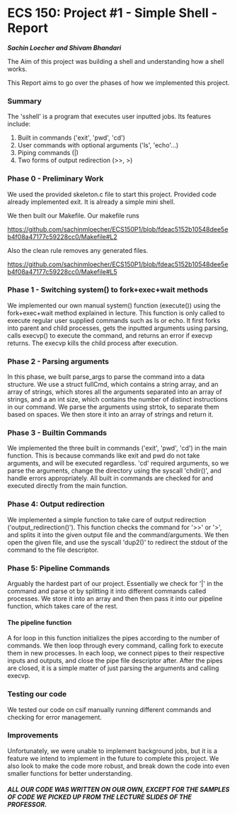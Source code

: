 # ECS 150: Project #1 - Simple Shell - Report

___Sachin Loecher and Shivam Bhandari___

The Aim of this project was building a shell and understanding how a shell works.

This Report aims to go over the phases of how we implemented this project.

### Summary
The 'sshell' is a program that executes user inputted jobs. Its features include:
1. Built in commands ('exit', 'pwd', 'cd')
2. User commands with optional arguments ('ls', 'echo'...)
3. Piping commands (|)
4. Two forms of output redirection (>>, >)

### Phase 0 - Preliminary Work

We used the provided skeleton.c file to start this project. Provided code already implemented exit. It is already a simple mini shell.

We then built our Makefile. Our makefile runs

https://github.com/sachinmloecher/ECS150P1/blob/fdeac5152b10548dee5eb4f08a47177c59228cc0/Makefile#L2

Also the clean rule removes any generated files.

https://github.com/sachinmloecher/ECS150P1/blob/fdeac5152b10548dee5eb4f08a47177c59228cc0/Makefile#L5

### Phase 1 - Switching system() to fork+exec+wait methods

We implemented our own manual system() function (execute()) using the fork+exec+wait method explained in lecture. This function is only called to execute regular user supplied commands such as ls or echo. It first forks into parent and child processes, gets the inputted arguments using parsing, calls execvp() to execute the command, and returns an error if execvp returns. The execvp kills the child process after execution.

### Phase 2 - Parsing arguments

In this phase, we built parse_args to parse the command into a data structure. We use a struct fullCmd, which contains a string array, and an array of strings, which stores all the arguments separated into an array of strings, and a an int size, which contains the number of distinct instructions in our command. We parse the arguments using strtok, to separate them based on spaces. We then store it into an array of strings and return it.

### Phase 3 - Builtin Commands

We implemented the three built in commands ('exit', 'pwd', 'cd') in the main function. This is because commands like exit and pwd do not take arguments, and will be executed regardless. 'cd' required arguments, so we parse the arguments, change the directory using the syscall 'chdir()', and handle errors appropriately. All built in commands are checked for and executed directly from the main function.

### Phase 4: Output redirection

We implemented a simple function to take care of output redirection ('output_redirection()'). This function checks the command for '>>' or '>', and splits it into the given output file and the command/arguments. We then open the given file, and use the syscall 'dup2()' to redirect the stdout of the command to the file descriptor.

### Phase 5: Pipeline Commands

Arguably the hardest part of our project. Essentially we check for '|' in the command and parse ot by splitting it into different commands called processes. We store it into an array and then then pass it into our pipeline function, which takes care of the rest.

 #### The pipeline function
 
 A for loop in this function initializes the pipes according to the number of commands. We then loop through every command, calling fork to execute them in new processes. In each loop, we connect pipes to their respective inputs and outputs, and close the pipe file descriptor after. After the pipes are closed, it is a simple matter of just parsing the arguments and calling execvp. 
 
### Testing our code

We tested our code on csif manually running different commands and checking for error management.
 
 ### Improvements
 
 Unfortunately, we were unable to implement background jobs, but it is a feature we intend to implement in the future to complete this project. We also look to make the code more robust, and break down the code into even smaller functions for better understanding.
 
 ##### ALL OUR CODE WAS WRITTEN ON OUR OWN, EXCEPT FOR THE SAMPLES OF CODE WE PICKED UP FROM THE LECTURE SLIDES OF THE PROFESSOR.
